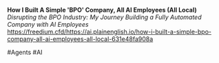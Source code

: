**How I Built A Simple 'BPO' Company, All AI Employees (All Local)**
*Disrupting the BPO Industry: My Journey Building a Fully Automated Company with AI Employees*
https://freedium.cfd/https://ai.plainenglish.io/how-i-built-a-simple-bpo-company-all-ai-employees-all-local-631e48fa908a

#Agents #AI 
